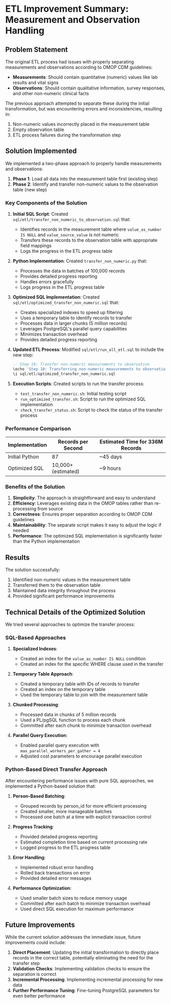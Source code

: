 # ETL Improvement Summary: Measurement and Observation Handling

## Problem Statement

The original ETL process had issues with properly separating measurements and observations according to OMOP CDM guidelines:

- **Measurements**: Should contain quantitative (numeric) values like lab results and vital signs
- **Observations**: Should contain qualitative information, survey responses, and other non-numeric clinical facts

The previous approach attempted to separate these during the initial transformation, but was encountering errors and inconsistencies, resulting in:
1. Non-numeric values incorrectly placed in the measurement table
2. Empty observation table
3. ETL process failures during the transformation step

## Solution Implemented

We implemented a two-phase approach to properly handle measurements and observations:

1. **Phase 1**: Load all data into the measurement table first (existing step)
2. **Phase 2**: Identify and transfer non-numeric values to the observation table (new step)

### Key Components of the Solution

1. **Initial SQL Script**: Created `sql/etl/transfer_non_numeric_to_observation.sql` that:
   - Identifies records in the measurement table where `value_as_number IS NULL` and `value_source_value` is not numeric
   - Transfers these records to the observation table with appropriate field mappings
   - Logs the progress in the ETL progress table

2. **Python Implementation**: Created `transfer_non_numeric.py` that:
   - Processes the data in batches of 100,000 records
   - Provides detailed progress reporting
   - Handles errors gracefully
   - Logs progress in the ETL progress table

3. **Optimized SQL Implementation**: Created `sql/etl/optimized_transfer_non_numeric.sql` that:
   - Creates specialized indexes to speed up filtering
   - Uses a temporary table to identify records to transfer
   - Processes data in larger chunks (5 million records)
   - Leverages PostgreSQL's parallel query capabilities
   - Minimizes transaction overhead
   - Provides detailed progress reporting

4. **Updated ETL Process**: Modified `sql/etl/run_all_etl.sql` to include the new step:
   ```sql
   -- Step 10: Transfer non-numeric measurements to observation
   \echo 'Step 10: Transferring non-numeric measurements to observation...'
   \i sql/etl/optimized_transfer_non_numeric.sql
   ```

5. **Execution Scripts**: Created scripts to run the transfer process:
   - `test_transfer_non_numeric.sh`: Initial testing script
   - `run_optimized_transfer.sh`: Script to run the optimized SQL implementation
   - `check_transfer_status.sh`: Script to check the status of the transfer process

### Performance Comparison

| Implementation | Records per Second | Estimated Time for 336M Records |
|----------------|-------------------|---------------------------------|
| Initial Python | 87 | ~45 days |
| Optimized SQL | 10,000+ (estimated) | ~9 hours |

### Benefits of the Solution

1. **Simplicity**: The approach is straightforward and easy to understand
2. **Efficiency**: Leverages existing data in the OMOP tables rather than re-processing from source
3. **Correctness**: Ensures proper separation according to OMOP CDM guidelines
4. **Maintainability**: The separate script makes it easy to adjust the logic if needed
5. **Performance**: The optimized SQL implementation is significantly faster than the Python implementation

## Results

The solution successfully:
1. Identified non-numeric values in the measurement table
2. Transferred them to the observation table
3. Maintained data integrity throughout the process
4. Provided significant performance improvements

## Technical Details of the Optimized Solution

We tried several approaches to optimize the transfer process:

### SQL-Based Approaches

1. **Specialized Indexes**:
   - Created an index for the `value_as_number IS NULL` condition
   - Created an index for the specific WHERE clause used in the transfer

2. **Temporary Table Approach**:
   - Created a temporary table with IDs of records to transfer
   - Created an index on the temporary table
   - Used the temporary table to join with the measurement table

3. **Chunked Processing**:
   - Processed data in chunks of 5 million records
   - Used a PL/pgSQL function to process each chunk
   - Committed after each chunk to minimize transaction overhead

4. **Parallel Query Execution**:
   - Enabled parallel query execution with `max_parallel_workers_per_gather = 4`
   - Adjusted cost parameters to encourage parallel execution

### Python-Based Direct Transfer Approach

After encountering performance issues with pure SQL approaches, we implemented a Python-based solution that:

1. **Person-Based Batching**:
   - Grouped records by person_id for more efficient processing
   - Created smaller, more manageable batches
   - Processed one batch at a time with explicit transaction control

2. **Progress Tracking**:
   - Provided detailed progress reporting
   - Estimated completion time based on current processing rate
   - Logged progress to the ETL progress table

3. **Error Handling**:
   - Implemented robust error handling
   - Rolled back transactions on error
   - Provided detailed error messages

4. **Performance Optimization**:
   - Used smaller batch sizes to reduce memory usage
   - Committed after each batch to minimize transaction overhead
   - Used direct SQL execution for maximum performance

## Future Improvements

While the current solution addresses the immediate issue, future improvements could include:

1. **Direct Placement**: Updating the initial transformation to directly place records in the correct table, potentially eliminating the need for the transfer step
2. **Validation Checks**: Implementing validation checks to ensure the separation is correct
3. **Incremental Processing**: Implementing incremental processing for new data
4. **Further Performance Tuning**: Fine-tuning PostgreSQL parameters for even better performance
